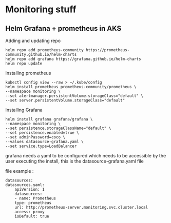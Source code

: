 # Monitoring stuff

## Helm Grafana + prometheus in AKS

Adding and updating repo

    helm repo add prometheus-community https://prometheus-community.github.io/helm-charts
    helm repo add grafana https://grafana.github.io/helm-charts
    helm repo update

Installing prometheus

    kubectl config view --raw > ~/.kube/config
    helm install prometheus prometheus-community/prometheus \
    --namespace monitoring \
    --set alertmanager.persistentVolume.storageClass="default" \
    --set server.persistentVolume.storageClass="default"

Installing Grafana

    helm install grafana grafana/grafana \
    --namespace monitoring \
    --set persistence.storageClassName="default" \
    --set persistence.enabled=true \
    --set adminPassword=coco \
    --values datasource-grafana.yaml \
    --set service.type=LoadBalancer


grafana needs a yaml to be configured which needs to be accessible by the user executing the install, this is the datasource-grafana.yaml file

file example :

    datasources:
    datasources.yaml:
        apiVersion: 1
        datasources:
        - name: Prometheus
        type: prometheus
        url: http://prometheus-server.monitoring.svc.cluster.local
        access: proxy
        isDefault: true